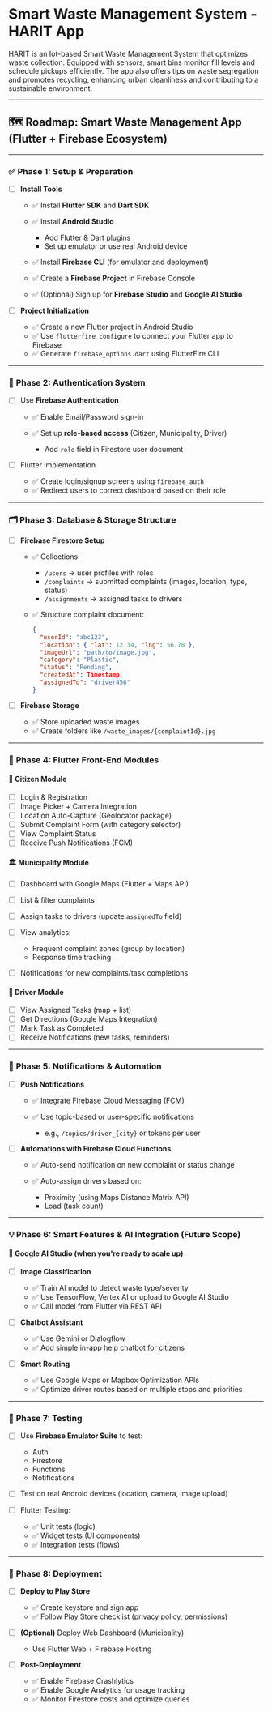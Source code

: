 # Smart Waste Management System - HARIT App


HARIT is an Iot-based Smart Waste Management System that optimizes waste collection. Equipped with sensors, smart bins monitor fill levels and schedule pickups efficiently. The app also offers tips on waste segregation and promotes recycling, enhancing urban cleanliness and contributing to a sustainable environment.

---

## 🗺️ **Roadmap: Smart Waste Management App (Flutter + Firebase Ecosystem)**

---

### ✅ **Phase 1: Setup & Preparation**

* [ ] **Install Tools**

  * ✅ Install **Flutter SDK** and **Dart SDK**
  * ✅ Install **Android Studio**

    * Add Flutter & Dart plugins
    * Set up emulator or use real Android device
  * ✅ Install **Firebase CLI** (for emulator and deployment)
  * ✅ Create a **Firebase Project** in Firebase Console
  * ✅ (Optional) Sign up for **Firebase Studio** and **Google AI Studio**

* [ ] **Project Initialization**

  * ✅ Create a new Flutter project in Android Studio
  * ✅ Use `flutterfire configure` to connect your Flutter app to Firebase
  * ✅ Generate `firebase_options.dart` using FlutterFire CLI

---

### 🔐 **Phase 2: Authentication System**

* [ ] Use **Firebase Authentication**

  * ✅ Enable Email/Password sign-in
  * ✅ Set up **role-based access** (Citizen, Municipality, Driver)

    * Add `role` field in Firestore user document

* [ ] Flutter Implementation

  * ✅ Create login/signup screens using `firebase_auth`
  * ✅ Redirect users to correct dashboard based on their role

---

### 🗂️ **Phase 3: Database & Storage Structure**

* [ ] **Firebase Firestore Setup**

  * ✅ Collections:

    * `/users` → user profiles with roles
    * `/complaints` → submitted complaints (images, location, type, status)
    * `/assignments` → assigned tasks to drivers
  * ✅ Structure complaint document:

    ```json
    {
      "userId": "abc123",
      "location": { "lat": 12.34, "lng": 56.78 },
      "imageUrl": "path/to/image.jpg",
      "category": "Plastic",
      "status": "Pending",
      "createdAt": Timestamp,
      "assignedTo": "driver456"
    }
    ```

* [ ] **Firebase Storage**

  * ✅ Store uploaded waste images
  * ✅ Create folders like `/waste_images/{complaintId}.jpg`

---

### 📲 **Phase 4: Flutter Front-End Modules**

#### 👤 Citizen Module

* [ ] Login & Registration
* [ ] Image Picker + Camera Integration
* [ ] Location Auto-Capture (Geolocator package)
* [ ] Submit Complaint Form (with category selector)
* [ ] View Complaint Status
* [ ] Receive Push Notifications (FCM)

#### 🏛️ Municipality Module

* [ ] Dashboard with Google Maps (Flutter + Maps API)
* [ ] List & filter complaints
* [ ] Assign tasks to drivers (update `assignedTo` field)
* [ ] View analytics:

  * Frequent complaint zones (group by location)
  * Response time tracking
* [ ] Notifications for new complaints/task completions

#### 🚚 Driver Module

* [ ] View Assigned Tasks (map + list)
* [ ] Get Directions (Google Maps Integration)
* [ ] Mark Task as Completed
* [ ] Receive Notifications (new tasks, reminders)

---

### 📩 **Phase 5: Notifications & Automation**

* [ ] **Push Notifications**

  * ✅ Integrate Firebase Cloud Messaging (FCM)
  * ✅ Use topic-based or user-specific notifications

    * e.g., `/topics/driver_{city}` or tokens per user

* [ ] **Automations with Firebase Cloud Functions**

  * ✅ Auto-send notification on new complaint or status change
  * ✅ Auto-assign drivers based on:

    * Proximity (using Maps Distance Matrix API)
    * Load (task count)

---

### 💡 **Phase 6: Smart Features & AI Integration (Future Scope)**

#### 🧠 Google AI Studio (when you're ready to scale up)

* [ ] **Image Classification**

  * ✅ Train AI model to detect waste type/severity
  * ✅ Use TensorFlow, Vertex AI or upload to Google AI Studio
  * ✅ Call model from Flutter via REST API

* [ ] **Chatbot Assistant**

  * ✅ Use Gemini or Dialogflow
  * ✅ Add simple in-app help chatbot for citizens

* [ ] **Smart Routing**

  * ✅ Use Google Maps or Mapbox Optimization APIs
  * ✅ Optimize driver routes based on multiple stops and priorities

---

### 🧪 **Phase 7: Testing**

* [ ] Use **Firebase Emulator Suite** to test:

  * Auth
  * Firestore
  * Functions
  * Notifications
* [ ] Test on real Android devices (location, camera, image upload)
* [ ] Flutter Testing:

  * ✅ Unit tests (logic)
  * ✅ Widget tests (UI components)
  * ✅ Integration tests (flows)

---

### 🚀 **Phase 8: Deployment**

* [ ] **Deploy to Play Store**

  * ✅ Create keystore and sign app
  * ✅ Follow Play Store checklist (privacy policy, permissions)

* [ ] **(Optional)** Deploy Web Dashboard (Municipality)

  * Use Flutter Web + Firebase Hosting

* [ ] **Post-Deployment**

  * ✅ Enable Firebase Crashlytics
  * ✅ Enable Google Analytics for usage tracking
  * ✅ Monitor Firestore costs and optimize queries

